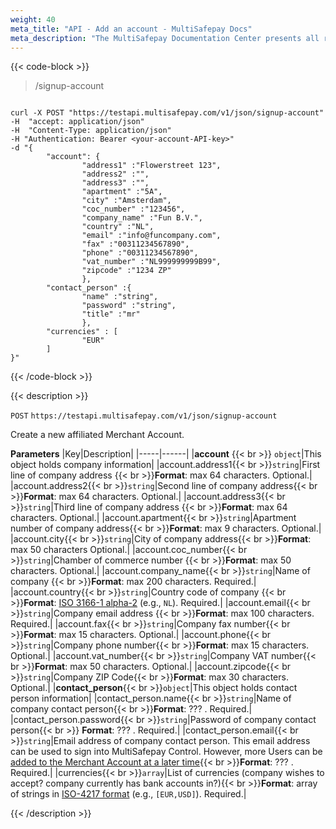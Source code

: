 ```yaml
---
weight: 40
meta_title: "API - Add an account - MultiSafepay Docs"
meta_description: "The MultiSafepay Documentation Center presents all relevant information about our Plugins and API. You can also find support pages for payment methods, tools and general questions as well as the contact details of our Support and Integration Teams."
---
```


{{< code-block >}}

> /signup-account

```shell

curl -X POST "https://testapi.multisafepay.com/v1/json/signup-account"
-H  "accept: application/json"
-H  "Content-Type: application/json"
-H "Authentication: Bearer <your-account-API-key>"
-d "{
        "account": {
                "address1" :"Flowerstreet 123",
                "address2" :"",
                "address3" :"",
                "apartment" :"5A",
                "city" :"Amsterdam",
                "coc_number" :"123456",
                "company_name" :"Fun B.V.",
                "country" :"NL",
                "email" :"info@funcompany.com",
                "fax" :"00311234567890",
                "phone" :"00311234567890",
                "vat_number" :"NL999999999B99",
                "zipcode" :"1234 ZP"
                },
        "contact_person" :{
                "name" :"string",
                "password" :"string",
                "title" :"mr"
                },
        "currencies" : [
                "EUR"
        ]
}"
```

{{< /code-block >}}

{{< description >}}

`POST` `https://testapi.multisafepay.com/v1/json/signup-account`

Create a new affiliated Merchant Account.


**Parameters**
|Key|Description|
|-----|------|
|**account** {{< br >}} `object`|This object holds company information|
|account.address1{{< br >}}`string`|First line of company address {{< br >}}**Format**: max 64 characters. Optional.|
|account.address2{{< br >}}`string`|Second line of company address{{< br >}}**Format**: max 64 characters. Optional.|
|account.address3{{< br >}}`string`|Third line of company address {{< br >}}**Format**: max 64 characters. Optional.|
|account.apartment{{< br >}}`string`|Apartment number of company address{{< br >}}**Format**: max 9 characters. Optional.|
|account.city{{< br >}}`string`|City of company address{{< br >}}**Format**: max 50 characters Optional.|
|account.coc_number{{< br >}}`string`|Chamber of commerce number {{< br >}}**Format**: max 50 characters. Optional.|
|account.company_name{{< br >}}`string`|Name of company {{< br >}}**Format**: max 200 characters. Required.|
|account.country{{< br >}}`string`|Country code of company {{< br >}}**Format**: [ISO 3166-1 alpha-2](https://en.wikipedia.org/wiki/ISO_3166-1_alpha-2) (e.g., `NL`). Required.|
|account.email{{< br >}}`string`|Company email address {{< br >}}**Format**: max 100 characters. Required.|
|account.fax{{< br >}}`string`|Company fax number{{< br >}}**Format**: max 15 characters. Optional.|
|account.phone{{< br >}}`string`|Company phone number{{< br >}}**Format**: max 15 characters. Optional.|
|account.vat_number{{< br >}}`string`|Company VAT number{{< br >}}**Format**: max 50 characters. Optional.|
|account.zipcode{{< br >}}`string`|Company ZIP Code{{< br >}}**Format**: max 30 characters. Optional.|
|**contact_person**{{< br >}}`object`|This object holds contact person information|
|contact_person.name{{< br >}}`string`|Name of company contact person{{< br >}}**Format**: ??? . Required.|
|contact_person.password{{< br >}}`string`|Password of company contact person{{< br >}} **Format**: ??? . Required.|
|contact_person.email{{< br >}}`string`|Email address of company contact person. This email address can be used to sign into MultiSafepay Control. However, more Users can be [added to the Merchant Account at a later time](/tools/multisafepay-control/users/){{< br >}}**Format**: ??? . Required.|
|currencies{{< br >}}`array`|List of currencies (company wishes to accept? company currently has bank accounts in?){{< br >}}**Format**: array of strings in [ISO-4217 format](https://en.wikipedia.org/wiki/ISO_4217) (e.g., `[EUR,USD]`). Required.|

{{< /description >}}
